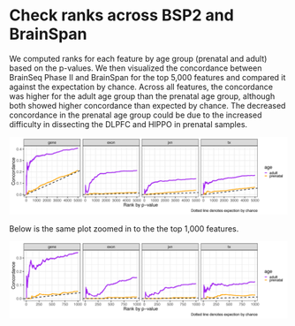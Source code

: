 Check ranks across BSP2 and BrainSpan
=====================================

We computed ranks for each feature by age group (prenatal and adult) based on the p-values. We then visualized the concordance between BrainSeq Phase II and BrainSpan for the top 5,000 features and compared it against the expectation by chance. Across all features, the concordance was higher for the adult age group than the prenatal age group, although both showed higher concordance than expected by chance. The decreased concordance in the prenatal age group could be due to the increased difficulty in dissecting the DLPFC and HIPPO in prenatal samples.

![Concordance top 5000](concordance_vs_chance_by_age_Page_1.png)

Below is the same plot zoomed in to the the top 1,000 features.

![Concordance top 1000](concordance_vs_chance_by_age_Page_2.png)
